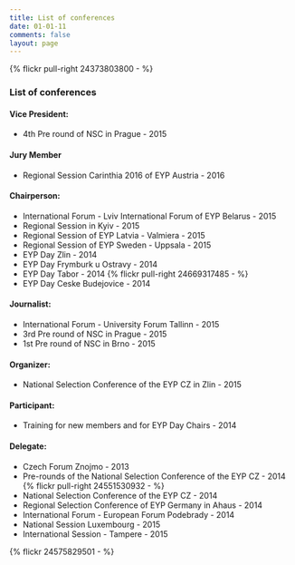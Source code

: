 ```yaml
---
title: List of conferences
date: 01-01-11
comments: false
layout: page
---
```

{% flickr pull-right 24373803800 - %}
### List of conferences

#### Vice President:
- 4th Pre round of NSC in Prague - 2015

#### Jury Member
- Regional Session Carinthia 2016 of EYP Austria - 2016

#### Chairperson:
- International Forum - Lviv International Forum of EYP Belarus - 2015
- Regional Session in Kyiv - 2015
- Regional Session of EYP Latvia - Valmiera - 2015
- Regional Session of EYP Sweden - Uppsala - 2015
- EYP Day Zlin - 2014
- EYP Day Frymburk u Ostravy - 2014
- EYP Day Tabor - 2014
{% flickr pull-right 24669317485 - %}
- EYP Day Ceske Budejovice - 2014

#### Journalist:
- International Forum - University Forum Tallinn - 2015
- 3rd Pre round of NSC in Prague - 2015
- 1st Pre round of NSC in Brno - 2015

#### Organizer:
- National Selection Conference of the EYP CZ in Zlin - 2015

#### Participant:
- Training for new members and for EYP Day Chairs - 2014

#### Delegate:
- Czech Forum Znojmo - 2013
- Pre-rounds of the National Selection Conference of the EYP CZ - 2014
{% flickr pull-right 24551530932 - %}
- National Selection Conference of the EYP CZ - 2014
- Regional Selection Conference of EYP Germany in Ahaus - 2014
- International Forum - European Forum Podebrady - 2014
- National Session Luxembourg - 2015
- International Session - Tampere - 2015

{% flickr 24575829501 - %}
